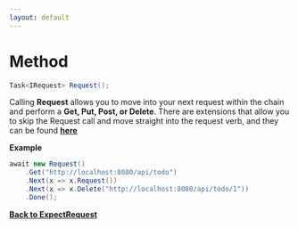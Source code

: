 ```yaml
---
layout: default
---
```


# Method

``` csharp
Task<IRequest> Request();
```

Calling **Request** allows you to move into your next request within the chain and perform a **Get, Put, Post, or Delete**. There are extensions that allow you to skip the Request call and move straight into the request verb, and they can be found **[here](/api/expect/extensions.html)**

**Example**

``` csharp
await new Request()
    .Get("http://localhost:8080/api/todo")
    .Next(x => x.Request())
    .Next(x => x.Delete("http://localhost:8080/api/todo/1"))
    .Done();
```

**[Back to ExpectRequest](/api/expect/expect-request.html)**

